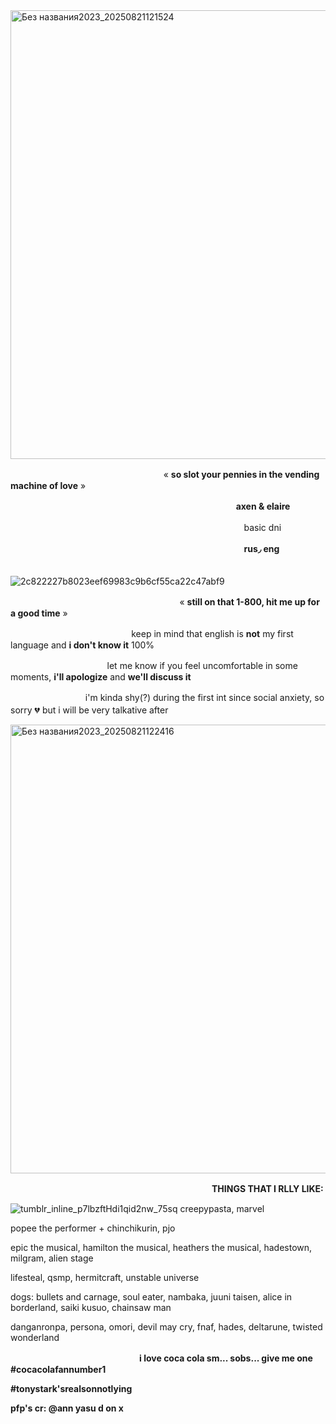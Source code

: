 <img width="3056" height="718" alt="Без названия2023_20250821121524" src="https://github.com/user-attachments/assets/b262ba64-0a82-4a1b-b855-cda9fa25b33a" />

ㅤㅤㅤㅤㅤㅤㅤㅤㅤㅤㅤㅤㅤㅤㅤㅤㅤㅤㅤ« **so slot your pennies in the vending machine of love** »

ㅤㅤㅤㅤㅤㅤㅤㅤㅤㅤㅤㅤㅤㅤㅤㅤㅤㅤㅤㅤㅤㅤㅤㅤㅤㅤㅤㅤ**axen & elaire**

ㅤㅤㅤㅤㅤㅤㅤㅤㅤㅤㅤㅤㅤㅤㅤㅤㅤㅤㅤㅤㅤㅤㅤㅤㅤㅤㅤㅤㅤbasic dni

ㅤㅤㅤㅤㅤㅤㅤㅤㅤㅤㅤㅤㅤㅤㅤㅤㅤㅤㅤㅤㅤㅤㅤㅤㅤㅤㅤㅤㅤ**rus◞ eng**

ㅤㅤㅤㅤㅤㅤㅤㅤㅤㅤㅤㅤㅤㅤㅤㅤㅤㅤㅤㅤㅤㅤㅤㅤㅤㅤㅤㅤㅤㅤ![2c822227b8023eef69983c9b6cf55ca22c47abf9](https://github.com/user-attachments/assets/4cf3725a-8817-478f-ab9c-41ea8225d21a)

ㅤㅤㅤㅤㅤㅤㅤㅤㅤㅤㅤㅤㅤㅤㅤㅤㅤㅤㅤㅤㅤ« **still on that 1-800, hit me up for a good time** »

ㅤㅤㅤㅤㅤㅤㅤㅤㅤㅤㅤㅤㅤㅤㅤkeep in mind that english is **not** my first language and **i don't know it** 100%

ㅤㅤㅤㅤㅤㅤㅤㅤㅤㅤㅤㅤlet me know if you feel uncomfortable in some moments, **i'll apologize** and **we'll discuss it**

ㅤㅤㅤㅤㅤㅤㅤㅤㅤ  i'm kinda shy(?) during the first int since social anxiety, so sorry 💔 but i will be very talkative afterㅤㅤㅤㅤ

<img width="3056" height="718" alt="Без названия2023_20250821122416" src="https://github.com/user-attachments/assets/b3374b42-61c3-4e3c-a742-f5891ab8f4d3" />

ㅤㅤㅤㅤㅤㅤㅤㅤㅤㅤㅤㅤㅤㅤㅤㅤㅤㅤㅤㅤㅤㅤㅤㅤㅤ**THINGS THAT I RLLY LIKE:**

![tumblr_inline_p7lbzftHdi1qid2nw_75sq](https://github.com/user-attachments/assets/7cb5f098-f99f-405a-8a60-71e314e28211)
creepypasta, marvel

popee the performer + chinchikurin, pjo

epic the musical, hamilton the musical, heathers the musical, hadestown, milgram, alien stage

lifesteal, qsmp, hermitcraft, unstable universe

dogs: bullets and carnage, soul eater, nambaka, juuni taisen, alice in borderland, saiki kusuo, chainsaw man

danganronpa, persona, omori, devil may cry, fnaf, hades, deltarune, twisted wonderland


ㅤㅤㅤㅤㅤㅤㅤㅤㅤㅤㅤㅤㅤㅤㅤㅤ**i love coca cola sm... sobs... give me one #cocacolafannumber1**

**#tonystark'srealsonnotlying**

**pfp's cr: @ann yasu d on x**

